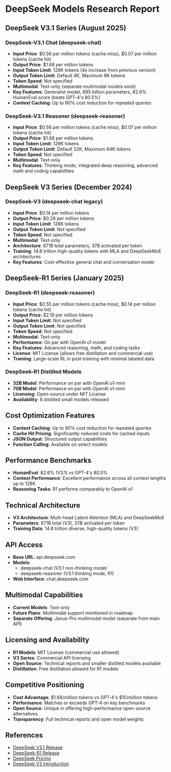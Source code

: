 # DeepSeek Models Research Report

## DeepSeek V3.1 Series (August 2025)

### DeepSeek-V3.1 Chat (deepseek-chat)
- **Input Price**: $0.56 per million tokens (cache miss), $0.07 per million tokens (cache hit)
- **Output Price**: $1.68 per million tokens
- **Input Token Limit**: 128K tokens (4x increase from previous version)
- **Output Token Limit**: Default 4K, Maximum 8K tokens
- **Token Speed**: Not specified
- **Multimodal**: Text-only (separate multimodal models exist)
- **Key Features**: Generalist model, 685 billion parameters, 82.6% HumanEval score (beats GPT-4's 80.5%)
- **Context Caching**: Up to 90% cost reduction for repeated queries

### DeepSeek-V3.1 Reasoner (deepseek-reasoner)
- **Input Price**: $0.56 per million tokens (cache miss), $0.07 per million tokens (cache hit)
- **Output Price**: $1.68 per million tokens
- **Input Token Limit**: 128K tokens
- **Output Token Limit**: Default 32K, Maximum 64K tokens
- **Token Speed**: Not specified
- **Multimodal**: Text-only
- **Key Features**: Thinking mode, integrated deep reasoning, advanced math and coding capabilities

## DeepSeek V3 Series (December 2024)

### DeepSeek-V3 (deepseek-chat legacy)
- **Input Price**: $0.14 per million tokens
- **Output Price**: $0.28 per million tokens
- **Input Token Limit**: 128K tokens
- **Output Token Limit**: Not specified
- **Token Speed**: Not specified
- **Multimodal**: Text-only
- **Architecture**: 671B total parameters, 37B activated per token
- **Training**: 14.8 trillion high-quality tokens with MLA and DeepSeekMoE architectures
- **Key Features**: Cost-effective general chat and conversation model

## DeepSeek-R1 Series (January 2025)

### DeepSeek-R1 (deepseek-reasoner)
- **Input Price**: $0.55 per million tokens (cache miss), $0.14 per million tokens (cache hit)
- **Output Price**: $2.19 per million tokens
- **Input Token Limit**: Not specified
- **Output Token Limit**: Not specified
- **Token Speed**: Not specified
- **Multimodal**: Text-only
- **Performance**: On par with OpenAI o1 model
- **Key Features**: Advanced reasoning, math, and coding tasks
- **License**: MIT License (allows free distillation and commercial use)
- **Training**: Large-scale RL in post-training with minimal labeled data

### DeepSeek-R1 Distilled Models
- **32B Model**: Performance on par with OpenAI o1-mini
- **70B Model**: Performance on par with OpenAI o1-mini
- **Licensing**: Open-source under MIT License
- **Availability**: 6 distilled small models released

## Cost Optimization Features
- **Context Caching**: Up to 90% cost reduction for repeated queries
- **Cache Hit Pricing**: Significantly reduced costs for cached inputs
- **JSON Output**: Structured output capabilities
- **Function Calling**: Available on select models

## Performance Benchmarks
- **HumanEval**: 82.6% (V3.1) vs GPT-4's 80.5%
- **Context Performance**: Excellent performance across all context lengths up to 128K
- **Reasoning Tasks**: R1 performs comparably to OpenAI o1

## Technical Architecture
- **V3 Architecture**: Multi-head Latent Attention (MLA) and DeepSeekMoE
- **Parameters**: 671B total (V3), 37B activated per token
- **Training Data**: 14.8 trillion diverse, high-quality tokens (V3)

## API Access
- **Base URL**: api.deepseek.com
- **Models**: 
  - deepseek-chat (V3.1 non-thinking mode)
  - deepseek-reasoner (V3.1 thinking mode, R1)
- **Web Interface**: chat.deepseek.com

## Multimodal Capabilities
- **Current Models**: Text-only
- **Future Plans**: Multimodal support mentioned in roadmap
- **Separate Offering**: Janus-Pro multimodal model (separate from main API)

## Licensing and Availability
- **R1 Models**: MIT License (commercial use allowed)
- **V3 Series**: Commercial API licensing
- **Open Source**: Technical reports and smaller distilled models available
- **Distillation**: Free distillation allowed for R1 models

## Competitive Positioning
- **Cost Advantage**: $1.68/million tokens vs GPT-4's $10/million tokens
- **Performance**: Matches or exceeds GPT-4 on key benchmarks
- **Open Source**: Unique in offering high-performance open-source alternatives
- **Transparency**: Full technical reports and open model weights

## References
- [DeepSeek V3.1 Release](https://api-docs.deepseek.com/news/news250821)
- [DeepSeek-R1 Release](https://api-docs.deepseek.com/news/news250120)
- [DeepSeek Pricing](https://api-docs.deepseek.com/quick_start/pricing/)
- [DeepSeek V3 Introduction](https://api-docs.deepseek.com/news/news1226)